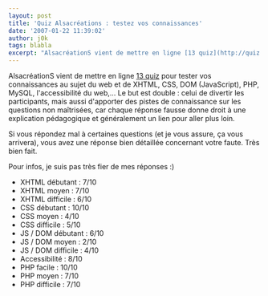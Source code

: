 ```yaml
---
layout: post
title: 'Quiz Alsacréations : testez vos connaissances'
date: '2007-01-22 11:39:02'
author: j0k
tags: blabla
excerpt: "AlsacréationS vient de mettre en ligne [13 quiz](http://quiz.alsacreations.com) pour tester vos connaissances au sujet du web et de XHTML, CSS, DOM (JavaScript), PHP, MySQL, l'accessibilité du web,...     \nLe but est double : celui de divertir les participants, mais aussi d'apporter des pistes de connaissance sur les questions non maîtrisées, car chaque      …"
---
```


AlsacréationS vient de mettre en ligne [13 quiz](http://quiz.alsacreations.com) pour tester vos connaissances au sujet du web et de XHTML, CSS, DOM (JavaScript), PHP, MySQL, l'accessibilité du web,...
Le but est double : celui de divertir les participants, mais aussi d'apporter des pistes de connaissance sur les questions non maîtrisées, car chaque réponse fausse donne droit à une explication pédagogique et généralement un lien pour aller plus loin.

Si vous répondez mal à certaines questions (et je vous assure, ça vous arrivera), vous avez une réponse bien détaillée concernant votre faute.    Très bien fait.

Pour infos, je suis pas très fier de mes réponses :)

* XHTML débutant : 7/10
* XHTML moyen : 7/10
* XHTML difficile : 6/10
* CSS débutant : 10/10
* CSS moyen : 4/10
* CSS difficile : 5/10
* JS / DOM débutant : 6/10
* JS / DOM moyen : 2/10
* JS / DOM difficile : 4/10
* Accessibilité : 8/10
* PHP facile : 10/10
* PHP moyen : 7/10
* PHP difficile : 7/10

